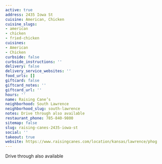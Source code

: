 ```yaml
---
active: true
address: 2435 Iowa St
cuisine: American, Chicken
cuisine_slugs:
- american
- chicken
- fried-chicken
cuisines:
- American
- Chicken
curbside: false
curbside_instructions: ''
delivery: false
delivery_service_websites: ''
food_urls: []
giftcard: false
giftcard_notes: ''
giftcard_url: ''
hours: ''
name: Raising Cane’s
neighborhood: South Lawrence
neighborhood_slug: south-lawrence
notes: Drive through also available
restaurant_phone: 785-840-9800
sitemap: false
slug: raising-canes-2435-iowa-st
social: ''
takeout: true
website: https://www.raisingcanes.com/location/kansas/lawrence/phog
---
```


Drive through also available